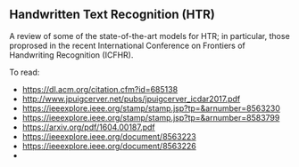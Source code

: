 ## Handwritten Text Recognition (HTR)
A review of some of the state-of-the-art models for HTR; in particular, those proprosed in the recent International Conference on Frontiers of Handwriting Recognition (ICFHR).

To read:
- https://dl.acm.org/citation.cfm?id=685138
- http://www.jpuigcerver.net/pubs/jpuigcerver_icdar2017.pdf
- https://ieeexplore.ieee.org/stamp/stamp.jsp?tp=&arnumber=8563230
- https://ieeexplore.ieee.org/stamp/stamp.jsp?tp=&arnumber=8583799
- https://arxiv.org/pdf/1604.00187.pdf
- https://ieeexplore.ieee.org/document/8563223
- https://ieeexplore.ieee.org/document/8563226
- 
